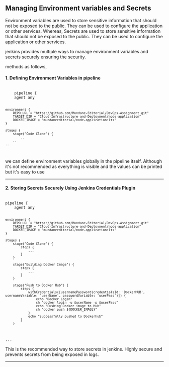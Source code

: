 <h2>Managing Environment variables and Secrets</h2>
<p>Environment variables are used to store sensitive information that should not be exposed to the public. They can be used to configure the application or other services. Whereas, Secrets are used to store sensitive information that should not be exposed to the public. They can be used to configure the application or other services.</p>
<p>jenkins provides multiple ways to manage environment variables and secrets securely ensuring the security.</p>
<p>methods as follows, </p>

<h4>1. Defining Environment Variables in pipeline</h4>
<code>
    pipeline {
    agent any

    environment {
        REPO_URL = "https://github.com/Mundane-Editorial/DevOps-Assignment.git"
        TARGET_DIR = "Cloud-Infrastructure-and-Deployment/node-application"
        DOCKER_IMAGE = "mundaneeditorial/node-application:lts"
    }

    stages {
        stage("Code Clone") {
            ..
        ..
    ..    
</code>
<p>we can define environment variables globally in the pipeline itself. Although it's not recommended as everything is visible and the values can be printed but it's easy to use </p>

<hr>

<h4>2. Storing Secrets Securely Using Jenkins Credentials Plugin</h4>
<code>
pipeline {
    agent any

    environment {
        REPO_URL = "https://github.com/Mundane-Editorial/DevOps-Assignment.git"
        TARGET_DIR = "Cloud-Infrastructure-and-Deployment/node-application"
        DOCKER_IMAGE = "mundaneeditorial/node-application:lts"
    }

    stages {
        stage("Code Clone") {
            steps {
                ...
            }
        }

        stage("Building Docker Image") {
            steps {
                ...
            }
        }

        stage("Push to Docker Hub") {
            steps {
                withCredentials([usernamePassword(credentialsId: 'DockerHUB', usernameVariable: 'userName', passwordVariable: 'userPass')]) {
                    echo "Docker Login"
                    sh "docker login -u $userName -p $userPass"
                    echo "Pushing Docker image to Hub"
                    sh "docker push ${DOCKER_IMAGE}"
                }
                echo "successfully pushed to Dockerhub"
            }
        }
...
</code>
<p>This is the recommended way to store secrets in jenkins. Highly secure and prevents secrets from being exposed in logs.</p>

<hr>